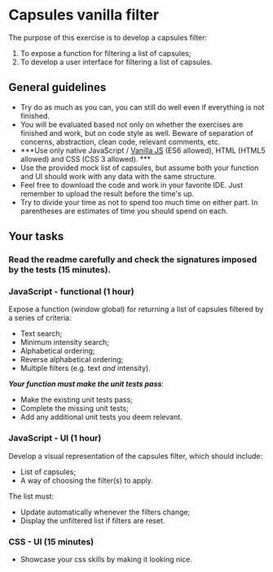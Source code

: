 # Capsules vanilla filter

The purpose of this exercise is to develop a capsules filter:

1. To expose a function for filtering a list of capsules;
2. To develop a user interface for filtering a list of capsules.

## General guidelines

* Try do as much as you can, you can still do well even if everything is not finished.
* You will be evaluated based not only on whether the exercises are finished and work, but on code style as well. Beware of separation of concerns, abstraction, clean code, relevant comments, etc.
* ***Use only native JavaScript / [Vanilla JS](http://vanilla-js.com/) (ES6 allowed), HTML (HTML5 allowed) and CSS (CSS 3 allowed). ***
* Use the provided mock list of capsules, but assume both your function and UI should work with any data with the same structure.
* Feel free to download the code and work in your favorite IDE. Just remember to upload the result before the time's up.
* Try to divide your time as not to spend too much time on either part. In parentheses are estimates of time you should spend on each.

## Your tasks

### Read the readme carefully and check the signatures imposed by the tests (15 minutes).

### JavaScript - functional (1 hour)

Expose a function (window global) for returning a list of capsules filtered by a series of criteria:

* Text search;
* Minimum intensity search;
* Alphabetical ordering;
* Reverse alphabetical ordering;
* Multiple filters (e.g. text *and* intensity).

***Your function must make the unit tests pass***:

* Make the existing unit tests pass;
* Complete the missing unit tests;
* Add any additional unit tests you deem relevant.

### JavaScript - UI (1 hour)

Develop a visual representation of the capsules filter, which should include:

* List of capsules;
* A way of choosing the filter(s) to apply.

The list must:

* Update automatically whenever the filters change;
* Display the unfiltered list if filters are reset.

### CSS - UI (15 minutes)

* Showcase your css skills by making it looking nice.